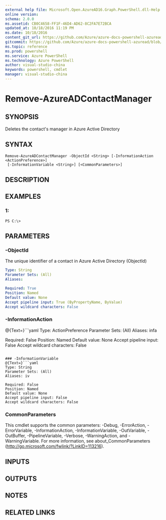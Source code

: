 ```yaml
---
external help file: Microsoft.Open.AzureAD16.Graph.PowerShell.dll-Help.xml
online version: 
schema: 2.0.0
ms.assetid: CB0C4658-FF1F-46D4-AD62-8C2FA7E72BCA
updated_at: 10/18/2016 11:19 PM
ms.date: 10/18/2016
content_git_url: https://github.com/Azure/azure-docs-powershell-azuread/blob/master/Azure%20AD%20Cmdlets/AzureADPreview/v2.0.0/Remove-AzureADContactManager.md
gitcommit: https://github.com/Azure/azure-docs-powershell-azuread/blob/b9713ade33b7e737581e4e9ec64604b63e6c9d76/Azure%20AD%20Cmdlets/AzureADPreview/v2.0.0/Remove-AzureADContactManager.md
ms.topic: reference
ms.prod: powershell
ms.service: Azure PowerShell
ms.technology: Azure PowerShell
author: visual-studio-china
keywords: powershell, cmdlet
manager: visual-studio-china
---
```


# Remove-AzureADContactManager

## SYNOPSIS
Deletes the contact's manager in Azure Active Directory

## SYNTAX

```
Remove-AzureADContactManager -ObjectId <String> [-InformationAction <ActionPreference>]
 [-InformationVariable <String>] [<CommonParameters>]
```

## DESCRIPTION

## EXAMPLES

### 1:
```
PS C:\>
```

## PARAMETERS

### -ObjectId
The unique identifier of a contact in Azure Active Directory (ObjectId)

```yaml
Type: String
Parameter Sets: (All)
Aliases: 

Required: True
Position: Named
Default value: None
Accept pipeline input: True (ByPropertyName, ByValue)
Accept wildcard characters: False
```

### -InformationAction
@{Text=}```yaml
Type: ActionPreference
Parameter Sets: (All)
Aliases: infa

Required: False
Position: Named
Default value: None
Accept pipeline input: False
Accept wildcard characters: False
```

### -InformationVariable
@{Text=}```yaml
Type: String
Parameter Sets: (All)
Aliases: iv

Required: False
Position: Named
Default value: None
Accept pipeline input: False
Accept wildcard characters: False
```

### CommonParameters
This cmdlet supports the common parameters: -Debug, -ErrorAction, -ErrorVariable, -InformationAction, -InformationVariable, -OutVariable, -OutBuffer, -PipelineVariable, -Verbose, -WarningAction, and -WarningVariable. For more information, see about_CommonParameters (http://go.microsoft.com/fwlink/?LinkID=113216).

## INPUTS

## OUTPUTS

## NOTES

## RELATED LINKS


